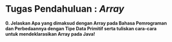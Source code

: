 # Tugas Pendahuluan : _Array_

**0. Jelaskan Apa yang dimaksud dengan Array pada Bahasa Pemrograman dan Perbedaannya dengan Tipe Data Primitif serta tuliskan cara-cara untuk mendeklarasikan Array pada Java!**